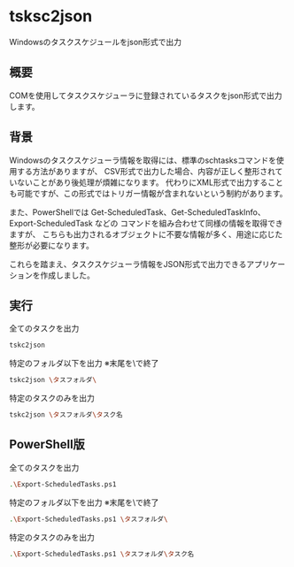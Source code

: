 # tsksc2json
Windowsのタスクスケジュールをjson形式で出力

## 概要
COMを使用してタスクスケジューラに登録されているタスクをjson形式で出力します。

## 背景
Windowsのタスクスケジューラ情報を取得には、標準のschtasksコマンドを使用する方法がありますが、
CSV形式で出力した場合、内容が正しく整形されていないことがあり後処理が煩雑になります。
代わりにXML形式で出力することも可能ですが、この形式ではトリガー情報が含まれないという制約があります。

また、PowerShellでは Get-ScheduledTask、Get-ScheduledTaskInfo、Export-ScheduledTask などの
コマンドを組み合わせて同様の情報を取得できますが、
こちらも出力されるオブジェクトに不要な情報が多く、用途に応じた整形が必要になります。

これらを踏まえ、タスクスケジューラ情報をJSON形式で出力できるアプリケーションを作成しました。

## 実行
全てのタスクを出力
```bash
tskc2json
```

特定のフォルダ以下を出力
※末尾を\で終了
```bash
tskc2json \タスフォルダ\
```

特定のタスクのみを出力
```bash
tskc2json \タスフォルダ\タスク名
```

## PowerShell版
全てのタスクを出力
```bash
.\Export-ScheduledTasks.ps1
```

特定のフォルダ以下を出力
※末尾を\で終了
```bash
.\Export-ScheduledTasks.ps1 \タスフォルダ\
```

特定のタスクのみを出力
```bash
.\Export-ScheduledTasks.ps1 \タスフォルダ\タスク名
```
